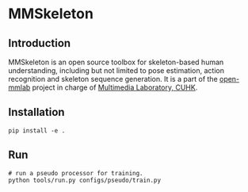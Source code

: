 # MMSkeleton

## Introduction

MMSkeleton is an open source toolbox for skeleton-based human understanding, 
including but not limited to pose estimation, action recognition and skeleton sequence generation.
It is a part of the [open-mmlab](https://github.com/open-mmlab) project in charge of [Multimedia Laboratory, CUHK](http://mmlab.ie.cuhk.edu.hk/).

## Installation

``` shell
pip install -e .
```

## Run

``` shell
# run a pseudo processor for training.
python tools/run.py configs/pseudo/train.py
```

